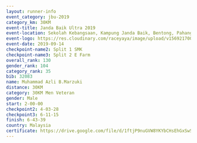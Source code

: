 ```yaml
---
layout: runner-info 
event_category: jbu-2019 
category_km: 30KM 
event-title: Janda Baik Ultra 2019 
event-location: Sekolah Kebangsaan, Kampung Janda Baik, Bentong, Pahang, Malaysia 
event-logo: https://res.cloudinary.com/raceyaya/image/upload/v1569217009/logo/janda-baik_vch1pc.jpg 
event-date: 2019-09-14 
checkpoint-name2: Split 1 SMK 
checkpoint-name3: Split 2 E Farm 
overall_rank: 130
gender_rank: 104
category_rank: 35
bib: 32083
name: Muhammad Azli B.Marzuki
distance: 30KM
category: 30KM Men Veteran
gender: Male
start: 2-00-00
checkpoint2: 4-03-28
checkpoint3: 6-11-15
finish: 6-43-39
country: Malaysia
certificate: https://drive.google.com/file/d/1ftjP9nuGVW8YKYbCHsEhGxSwStMOtWay/view?usp=sharing
---
```

